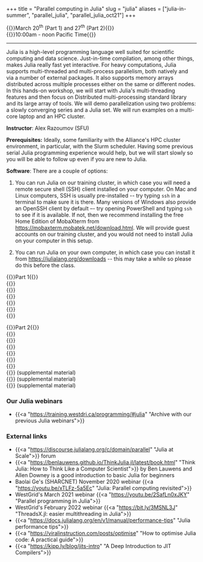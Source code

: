 +++
title = "Parallel computing in Julia"
slug = "julia"
aliases = ["julia-in-summer", "parallel_julia", "parallel_julia_oct21"]
+++

<!-- {{<cor>}}Wednesday, June 21st{{</cor>}}\ -->
<!-- {{<cgr>}}9:00am-noon and 2pm-5pm Pacific Time{{</cgr>}} -->

<!-- {{<cor>}}Friday, July 14th{{</cor>}}\ -->
<!-- {{<cgr>}}9:00am-noon Mountain Time{{</cgr>}} -->

<!-- {{<cor>}}February 1st (Part 1) and February 8th (Part 2){{</cor>}}\ -->
<!-- {{<cgr>}}Both days 10:00am - noon Pacific Time{{</cgr>}} -->

{{<cor>}}March 20<sup>th</sup> (Part 1) and 27<sup>th</sup> (Part 2){{</cor>}}\
{{<cgr>}}10:00am - noon Pacific Time{{</cgr>}}

---

Julia is a high-level programming language well suited for scientific computing and data science. Just-in-time
compilation, among other things, makes Julia really fast yet interactive. For heavy computations, Julia
supports multi-threaded and multi-process parallelism, both natively and via a number of external packages. It
also supports memory arrays distributed across multiple processes either on the same or different nodes. In
this hands-on workshop, we will start with Julia's multi-threading features and then focus on Distributed
multi-processing standard library and its large array of tools. We will demo parallelization using two
problems: a slowly converging series and a Julia set. We will run examples on a multi-core laptop and an HPC
cluster.

**Instructor**: Alex Razoumov (SFU)

**Prerequisites:** Ideally, some familiarity with the Alliance's HPC cluster environment, in particular, with
the Slurm scheduler. Having some previous serial Julia programming experience would help, but we will start
slowly so you will be able to follow up even if you are new to Julia.

**Software**: There are a couple of options:

1. You can run Julia on our training cluster, in which case you will need a remote secure shell (SSH) client
installed on your computer. On Mac and Linux computers, SSH is usually pre-installed -- try typing `ssh` in a
terminal to make sure it is there. Many versions of Windows also provide an OpenSSH client by default –- try
opening PowerShell and typing `ssh` to see if it is available. If not, then we recommend installing the free
Home Edition of MobaXterm from https://mobaxterm.mobatek.net/download.html. We will provide guest accounts on
our training cluster, and you would not need to install Julia on your computer in this setup.

2. You can run Julia on your own computer, in which case you can install it from
   https://julialang.org/downloads -- this may take a while so please do this before the class.

<!-- 3. You can work on our remote training cluster via JupyterHub | Terminal. In this case you will want to ask -->
<!--    for 2-4 CPU cores and 3 hours. This is the easiest option (nothing to install on your computer), as you -->
<!--    will work entirely through a browser. -->



<!-- {{<nolinktitle>}}Introduction to Julia language{{</nolinktitle>}} \ -->
<!-- {{<nolinktitle>}}Intro to parallelism{{</nolinktitle>}} \ -->
<!-- {{<nolinktitle>}}Multi-threading with Base.Threads (slow series){{</nolinktitle>}} \ -->
<!-- {{<nolinktitle>}}Multi-threading with ThreadsX (slow series){{</nolinktitle>}} \ -->
<!-- {{<nolinktitle>}}Parallelizing the Julia set with Base.Threads{{</nolinktitle>}} \ -->
<!-- {{<nolinktitle>}}Parallelizing the Julia set with ThreadsX{{</nolinktitle>}} \ -->
<!-- {{<nolinktitle>}}Distributed.jl: basics{{</nolinktitle>}} \ -->
<!-- {{<nolinktitle>}}Distributed.jl: three scalable versions of the slow series{{</nolinktitle>}} \ -->
<!-- {{<nolinktitle>}}DistributedArrays.jl{{</nolinktitle>}} \ -->
<!-- {{<nolinktitle>}}Parallelizing the Julia set with DistributedArrays{{</nolinktitle>}} \ -->
<!-- {{<nolinktitle>}}SharedArrays.jl{{</nolinktitle>}} \ -->
<!-- {{<nolinktitle>}}Parallelizing the N-body problem{{</nolinktitle>}} (supplemental material)\ -->
<!-- {{<nolinktitle>}}Parallelizing the additive Schwarz method{{</nolinktitle>}} (supplemental material)\ -->
<!-- {{<nolinktitle>}}Distributed linear algebra in Julia{{</nolinktitle>}} (supplemental material) -->




{{<cor>}}Part 1{{</cor>}} \
{{<linktitle url="../summer/julia-01-intro-language" text="Introduction to Julia language">}}\
{{<linktitle url="../summer/julia-02-intro-parallel" text="Intro to parallelism">}}\
{{<linktitle url="../summer/julia-03-threads-slow-series" text="Multi-threading with Base.Threads (slow series)">}} \
{{<linktitle url="../summer/julia-04-threadsx-slow-series" text="Multi-threading with ThreadsX (slow series)">}} \
{{<linktitle url="../summer/julia-05-threads-julia-set" text="Parallelizing the Julia set with Base.Threads">}} \
{{<linktitle url="../summer/julia-06-threadsx-julia-set" text="Parallelizing the Julia set with ThreadsX">}}

{{<cor>}}Part 2{{</cor>}} \
{{<linktitle url="../summer/julia-07-distributed1" text="Distributed.jl: basics">}} \
{{<linktitle url="../summer/julia-08-distributed2" text="Distributed.jl: three scalable versions of the slow series">}} \
{{<linktitle url="../summer/julia-09-persistent-arrays" text="Persistent storage on workers">}} \
{{<linktitle url="../summer/julia-10-distributed-arrays" text="DistributedArrays.jl">}} \
{{<linktitle url="../summer/julia-11-distributed-julia-set" text="Parallelizing the Julia set with DistributedArrays">}} \
{{<linktitle url="../summer/julia-12-shared-arrays" text="SharedArrays.jl">}} \
{{<linkoptional url="../summer/julia-13-nbody" text="Parallelizing the N-body problem">}} (supplemental material) \
{{<linkoptional url="../summer/julia-14-asm" text="Parallelizing the additive Schwarz method">}} (supplemental material)\
{{<linkoptional url="../summer/julia-15-linear-algebra" text="Distributed linear algebra in Julia">}} (supplemental material)

### Our Julia webinars

- {{<a "https://training.westdri.ca/programming/#julia" "Archive with our previous Julia webinars">}}

### External links

- {{<a "https://discourse.julialang.org/c/domain/parallel" "Julia at Scale">}} forum
- {{<a "https://benlauwens.github.io/ThinkJulia.jl/latest/book.html" "Think Julia: How to Think Like a Computer Scientist">}} by Ben Lauwens and Allen Downey is a good introduction to basic Julia for beginners
- Baolai Ge's (SHARCNET) November 2020 webinar {{<a "https://youtu.be/xTLFz-5a5Ec" "Julia: Parallel computing revisited">}}
- WestGrid's March 2021 webinar {{<a "https://youtu.be/2SafLn0xJKY" "Parallel programming in Julia">}}
- WestGrid's February 2022 webinar {{<a "https://bit.ly/3MSNL3J" "ThreadsX.jl: easier multithreading in Julia">}}
- {{<a "https://docs.julialang.org/en/v1/manual/performance-tips" "Julia performance tips">}}
- {{<a "https://viralinstruction.com/posts/optimise" "How to optimise Julia code: A practical guide">}}
- {{<a "https://kipp.ly/blog/jits-intro" "A Deep Introduction to JIT Compilers">}}

